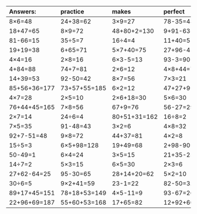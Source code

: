 | Answers: | practice | makes | perfect | ! |
| :--- | :--- | :--- | :--- | :--- |
| 8×6=48 | 24+38=62 | 3×9=27 | 78-35=43 | 95+67+75=237 | 
| 18+47=65 | 8×9=72 | 48+80+2=130 | 9+91-63=37 | 49+67-43=73 | 
| 81-66=15 | 35÷5=7 | 16÷4=4 | 11+40=51 | 1+43-7=37 | 
| 19+19=38 | 6+65=71 | 5×7+40=75 | 27+96-45=78 | 6÷2=3 | 
| 4×4=16 | 2×8=16 | 6×3-5=13 | 93-3=90 | 49÷7=7 | 
| 4+84=88 | 74+7=81 | 2×6=12 | 4×8+44=76 | 22-13=9 | 
| 14+39=53 | 92-50=42 | 8×7=56 | 7×3=21 | 16÷2=8 | 
| 85+56+36=177 | 73+57+55=185 | 6×2=12 | 47+27+9=83 | 59+28=87 | 
| 4×7=28 | 2×5=10 | 2×6+18=30 | 5×6=30 | 5×8=40 | 
| 76+44+45=165 | 7×8=56 | 67+9=76 | 56-27=29 | 3×1=3 | 
| 2×7=14 | 24÷6=4 | 80+51+31=162 | 16÷8=2 | 5×7=35 | 
| 7×5=35 | 91-48=43 | 3×2=6 | 4×8=32 | 68+16+14=98 | 
| 92+7-51=48 | 9×8=72 | 44+37=81 | 4×2=8 | 3×4=12 | 
| 15÷5=3 | 6×5+98=128 | 19+49=68 | 2+98-90=10 | 4×2+32=40 | 
| 50-49=1 | 6×4=24 | 3×5=15 | 21+35-25=31 | 58+38-54=42 | 
| 14÷7=2 | 5×3=15 | 6×5=30 | 2×3=6 | 36-16=20 | 
| 27+62-64=25 | 95-30=65 | 28+14+20=62 | 5×2=10 | 2×4=8 | 
| 30÷6=5 | 9×2+41=59 | 23-1=22 | 82-50=32 | 4×8-4=28 | 
| 89+17+45=151 | 78+18+53=149 | 4×5-11=9 | 93-67=26 | 9×7=63 | 
| 22+96+69=187 | 55+60+53=168 | 17+65=82 | 12+92+60=164 | 3×8=24 | 
